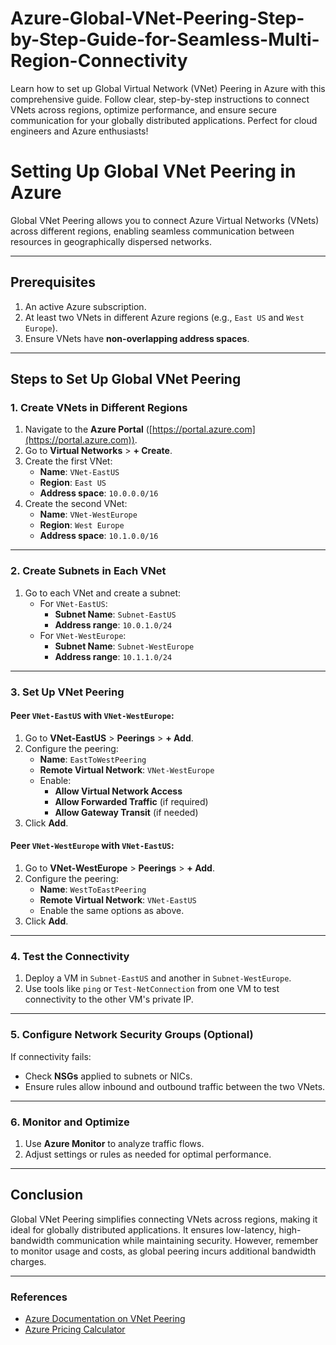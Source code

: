 # Azure-Global-VNet-Peering-Step-by-Step-Guide-for-Seamless-Multi-Region-Connectivity
Learn how to set up Global Virtual Network (VNet) Peering in Azure with this comprehensive guide. Follow clear, step-by-step instructions to connect VNets across regions, optimize performance, and ensure secure communication for your globally distributed applications. Perfect for cloud engineers and Azure enthusiasts!


# **Setting Up Global VNet Peering in Azure**

Global VNet Peering allows you to connect Azure Virtual Networks (VNets) across different regions, enabling seamless communication between resources in geographically dispersed networks.

---

## **Prerequisites**
1. An active Azure subscription.
2. At least two VNets in different Azure regions (e.g., `East US` and `West Europe`).
3. Ensure VNets have **non-overlapping address spaces**.

---

## **Steps to Set Up Global VNet Peering**

### **1. Create VNets in Different Regions**
1. Navigate to the **Azure Portal** ([https://portal.azure.com](https://portal.azure.com)).
2. Go to **Virtual Networks** > **+ Create**.
3. Create the first VNet:
   - **Name**: `VNet-EastUS`
   - **Region**: `East US`
   - **Address space**: `10.0.0.0/16`
4. Create the second VNet:
   - **Name**: `VNet-WestEurope`
   - **Region**: `West Europe`
   - **Address space**: `10.1.0.0/16`

---

### **2. Create Subnets in Each VNet**
1. Go to each VNet and create a subnet:
   - For `VNet-EastUS`:
     - **Subnet Name**: `Subnet-EastUS`
     - **Address range**: `10.0.1.0/24`
   - For `VNet-WestEurope`:
     - **Subnet Name**: `Subnet-WestEurope`
     - **Address range**: `10.1.1.0/24`

---

### **3. Set Up VNet Peering**
#### **Peer `VNet-EastUS` with `VNet-WestEurope`:**
1. Go to **VNet-EastUS** > **Peerings** > **+ Add**.
2. Configure the peering:
   - **Name**: `EastToWestPeering`
   - **Remote Virtual Network**: `VNet-WestEurope`
   - Enable:
     - **Allow Virtual Network Access**
     - **Allow Forwarded Traffic** (if required)
     - **Allow Gateway Transit** (if needed)
3. Click **Add**.

#### **Peer `VNet-WestEurope` with `VNet-EastUS`:**
1. Go to **VNet-WestEurope** > **Peerings** > **+ Add**.
2. Configure the peering:
   - **Name**: `WestToEastPeering`
   - **Remote Virtual Network**: `VNet-EastUS`
   - Enable the same options as above.
3. Click **Add**.

---

### **4. Test the Connectivity**
1. Deploy a VM in `Subnet-EastUS` and another in `Subnet-WestEurope`.
2. Use tools like `ping` or `Test-NetConnection` from one VM to test connectivity to the other VM's private IP.

---

### **5. Configure Network Security Groups (Optional)**
If connectivity fails:
- Check **NSGs** applied to subnets or NICs.
- Ensure rules allow inbound and outbound traffic between the two VNets.

---

### **6. Monitor and Optimize**
1. Use **Azure Monitor** to analyze traffic flows.
2. Adjust settings or rules as needed for optimal performance.

---

## **Conclusion**
Global VNet Peering simplifies connecting VNets across regions, making it ideal for globally distributed applications. It ensures low-latency, high-bandwidth communication while maintaining security. However, remember to monitor usage and costs, as global peering incurs additional bandwidth charges.

---

### **References**
- [Azure Documentation on VNet Peering](https://learn.microsoft.com/en-us/azure/virtual-network/virtual-network-peering-overview)
- [Azure Pricing Calculator](https://azure.microsoft.com/en-us/pricing/calculator/)
